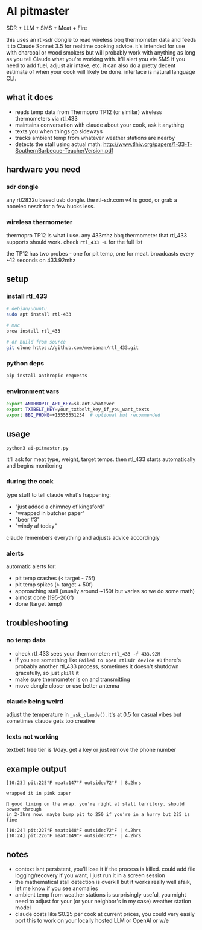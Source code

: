 # AI pitmaster
SDR + LLM + SMS + Meat + Fire

this uses an rtl-sdr dongle to read wireless bbq thermometer data and feeds it to Claude Sonnet 3.5 for realtime cooking advice. it's intended for use with charcoal or wood smokers but will probably work with anything as long as you tell Claude what you're working with. it'll alert you via SMS if you need to add fuel, adjust air intake, etc. it can also do a pretty decent estimate of when your cook will likely be done. interface is natural language CLI. 

## what it does

- reads temp data from Thermopro TP12 (or similar) wireless thermometers via rtl_433
- maintains conversation with claude about your cook, ask it anything
- texts you when things go sideways
- tracks ambient temp from whatever weather stations are nearby
- detects the stall using actual math: http://www.tlhiv.org/papers/1-33-T-SouthernBarbeque-TeacherVersion.pdf

## hardware you need

### sdr dongle
any rtl2832u based usb dongle. the rtl-sdr.com v4 is good, or grab a nooelec nesdr for a few bucks less.

### wireless thermometer
thermopro TP12 is what i use. any 433mhz bbq thermometer that rtl_433 supports should work. check `rtl_433 -L` for the full list

the TP12 has two probes - one for pit temp, one for meat. broadcasts every ~12 seconds on 433.92mhz

## setup

### install rtl_433
```bash
# debian/ubuntu
sudo apt install rtl-433

# mac
brew install rtl_433

# or build from source
git clone https://github.com/merbanan/rtl_433.git
```

### python deps
```bash
pip install anthropic requests
```

### environment vars
```bash
export ANTHROPIC_API_KEY=sk-ant-whatever
export TXTBELT_KEY=your_txtbelt_key_if_you_want_texts
export BBQ_PHONE=+15555551234  # optional but recommended 
```

## usage

```bash
python3 ai-pitmaster.py
```

it'll ask for meat type, weight, target temps. then rtl_433 starts automatically and begins monitoring

### during the cook

type stuff to tell claude what's happening:
- "just added a chimney of kingsford"
- "wrapped in butcher paper"
- "beer #3"
- "windy af today"

claude remembers everything and adjusts advice accordingly

### alerts

automatic alerts for:
- pit temp crashes (< target - 75f)
- pit temp spikes (> target + 50f)  
- approaching stall (usually around ~150f but varies so we do some math)
- almost done (195-200f)
- done (target temp)

## troubleshooting

### no temp data
- check rtl_433 sees your thermometer: `rtl_433 -f 433.92M`
- if you see something like `Failed to open rtlsdr device #0` there's probably another rtl_433 process, sometimes it doesn't shutdown gracefully, so just `pkill` it
- make sure thermometer is on and transmitting
- move dongle closer or use better antenna

### claude being weird
adjust the temperature in `_ask_claude()`. it's at 0.5 for casual vibes but sometimes claude gets too creative

### texts not working
textbelt free tier is 1/day. get a key or just remove the phone number

## example output
```
[10:23] pit:225°F meat:147°F outside:72°F | 8.2hrs

wrapped it in pink paper

🤖 good timing on the wrap. you're right at stall territory. should power through 
in 2-3hrs now. maybe bump pit to 250 if you're in a hurry but 225 is fine

[10:24] pit:227°F meat:148°F outside:72°F | 4.2hrs
[10:24] pit:226°F meat:149°F outside:72°F | 4.2hrs
```

## notes

- context isnt persistent, you'll lose it if the process is killed. could add file logging/recovery if you want, I just run it in a screen session
- the mathematical stall detection is overkill but it works really well afaik, let me know if you see anomalies 
- ambient temp from weather stations is surprisingly useful, you might need to adjust for your (or your neighbor's in my case) weather station model
- claude costs like $0.25 per cook at current prices, you could very easily port this to work on your locally hosted LLM or OpenAI or w/e
